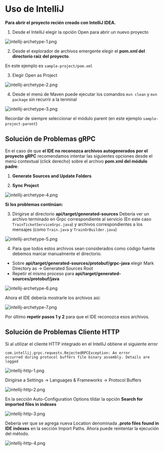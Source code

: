 # Uso de IntelliJ

**Para abrir el proyecto recién creado con IntelliJ IDEA.**

1. Desde el IntelliJ elegir la opción <shortcut>Open</shortcut> para abrir un nuevo proyecto

![intellij-archetype-1.png](intellij-archetype-1.png)

2. Desde el explorador de archivos emergente elegir el **pom.xml del directorio raíz del proyecto**.

En este ejemplo es <code>sample-project/pom.xml</code>

3. Elegir <shortcut>Open as Project</shortcut>

![intellij-archetype-2.png](intellij-archetype-2.png)

4. Desde el menú de <shortcut>Maven</shortcut> puede ejecutar los comandos <code>mvn clean</code> y
<code>mvn package</code> sin recurrir a la terminal

![intellij-archetype-3.png](intellij-archetype-3.png)

<tip>

Recordar de siempre seleccionar el módulo parent
(en este ejemplo <code>sample-project-parent</code>)

</tip>

## Solución de Problemas gRPC

<tip>

En el caso de que **el IDE no reconozca archivos autogenerados por el proyecto gRPC** recomendamos intentar
las siguientes opciones desde el menú contextual (click derecho) sobre el archivo **pom.xml del módulo padre**:

1. **Generate Sources and Update Folders**

2. **Sync Project**

![intellij-archetype-4.png](intellij-archetype-4.png)

**Si los problemas continúan:**

3. Dirigirse al directorio **api/target/generated-sources**
Debería ver un archivo terminado en Grpc correspondiente al servicio
(En este caso <code>TrainTicketServiceGrpc.java</code>) y archivos correspondientes
a los mensajes (como <code>Train.java</code> y <code>TrainOrBuilder.java</code>)

![intellij-archetype-5.png](intellij-archetype-5.png)

4. Para que todos estos archivos sean considerados como código fuente debemos
marcar manualmente el directorio.
- Sobre **api/target/generated-sources/protobuf/grpc-java** elegir 
<shortcut>Mark Directory as</shortcut> -> <shortcut>Generated Sources Root</shortcut>
- Repetir el mismo proceso para **api/target/generated-sources/protobuf/java**

![intellij-archetype-6.png](intellij-archetype-6.png)

Ahora el IDE debería mostrarle los archivos así:

![intellij-archetype-7.png](intellij-archetype-7.png)

Por último **repetir pasos 1 y 2** para que el IDE reconozca esos archivos.

</tip>

## Solución de Problemas Cliente HTTP

<tip>

Si al utilizar el cliente HTTP integrado en el IntelliJ obtiene el siguiente error

<code>com.intellij.grpc.requests.RejectedRPCException: An error occurred during protocol buffers file binary assembly. Details are logged</code>

![intellij-http-1.png](intellij-http-1.png)

Dirigirse a <shortcut>Settings</shortcut> -> <shortcut>Languages \& Frameworks</shortcut> -> <shortcut>Protocol Buffers</shortcut>

![intellij-http-2.png](intellij-http-2.png)

En la sección Auto-Configuration Options tildar la opción
**Search for imported files in indexes**

![intellij-http-3.png](intellij-http-3.png)

Debería ver que se agrega nueva Location denominada **.proto files found in IDE indexes** 
en la sección Import Paths.
Ahora puede reintentar la ejecución del método.

![intellij-http-4.png](intellij-http-4.png)

</tip>
